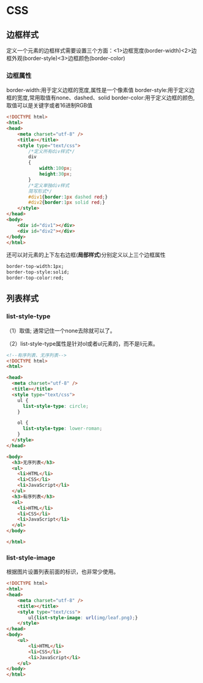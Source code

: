 ```

```

# CSS

## 	边框样式

定义一个元素的边框样式需要设置三个方面：<1>边框宽度(border-width)<2>边框外观(border-style)<3>边框颜色(border-color)

### 	边框属性

border-width:用于定义边框的宽度,属性是一个像素值
border-style:用于定义边框的宽度,常用取值有none、dashed、solid
border-color:用于定义边框的颜色,取值可以是关键字或者16进制RGB值

```html
<!DOCTYPE html>
<html>
<head>
    <meta charset="utf-8" />
    <title></title>
    <style type="text/css">
        /*定义所有div样式*/
        div
        {
            width:100px;
            height:30px;
        }
        /*定义单独div样式
        简写形式*/
        #div1{border:1px dashed red;}
        #div2{border:1px solid red;}
    </style>
</head>
<body>
    <div id="div1"></div>
    <div id="div2"></div>
</body>
</html>
```

还可以对元素的上下左右边框(**局部样式**)分别定义以上三个边框属性

```html
border-top-width:1px;
border-top-style:solid;
border-top-color:red;
```

## 	列表样式

### list-style-type

（1）取值; 通常记住一个none去除就可以了。

（2）list-style-type属性是针对ol或者ul元素的，而不是li元素。

```html
<!--有序列表、无序列表-->
<!DOCTYPE html>
<html>

<head>
  <meta charset="utf-8" />
  <title></title>
  <style type="text/css">
    ul {
      list-style-type: circle;
    }

    ol {
      list-style-type: lower-roman;
    }
  </style>
</head>

<body>
  <h3>无序列表</h3>
  <ul>
    <li>HTML</li>
    <li>CSS</li>
    <li>JavaScript</li>
  </ul>
  <h3>有序列表</h3>
  <ol>
    <li>HTML</li>
    <li>CSS</li>
    <li>JavaScript</li>
  </ol>
</body>

</html>
```

### 	list-style-image

根据图片设置列表前面的标识，也非常少使用。

```html
<!DOCTYPE html>
<html>
<head>
    <meta charset="utf-8" />
    <title></title>
    <style type="text/css">
        ul{list-style-image: url(img/leaf.png);}
    </style>
</head>
<body>
    <ul>
        <li>HTML</li>
        <li>CSS</li>
        <li>JavaScript</li>
    </ul>
</body>
</html>
```

